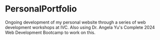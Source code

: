 # PersonalPortfolio
Ongoing development of my personal website through a series of web development workshops at IVC.
Also using Dr. Angela Yu's Complete 2024 Web Development Bootcamp to work on this.
